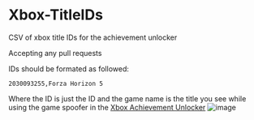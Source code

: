 # Xbox-TitleIDs
CSV of xbox title IDs for the achievement unlocker


Accepting any pull requests

IDs should be formated as followed:

`2030093255,Forza Horizon 5`

Where the ID is just the ID and the game name is the title you see while using the game spoofer in the [Xbox Achievement Unlocker](https://github.com/ItsLogic/Xbox-Achievement-Unlocker)
![image](https://user-images.githubusercontent.com/38233332/187088669-78c43e84-1732-4af7-b088-7733812a82ac.png)
